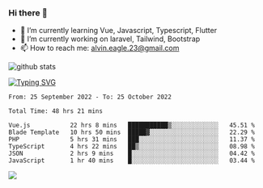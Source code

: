 ### Hi there 👋
- 🌱 I’m currently learning Vue, Javascript, Typescript, Flutter
- 🔭 I’m currently working on laravel, Tailwind, Bootstrap
- 📫 How to reach me: alvin.eagle.23@gmail.com



![github stats](https://github-readme-stats.vercel.app/api?username=alvnfaiz&show_icons=true)


[![Typing SVG](http://readme-typing-svg.herokuapp.com?font=Montserrat&color=%2336BCF7&duration=4000&center=true&lines=Alvin+Faiz;Fullstack+Developer;PHP%2C+Java%2C+Javascript%2C+Python;Laravel%2C+Vue%202%2C+Tailwind%2C+Bootstrap)](https://git.io/typing-svg)

<!--[![Alvnfaiz wakatime stats](https://github-readme-stats.vercel.app/api/wakatime?username=alvnfaiz&layout=compact&theme=dracula)](https://github.com/anuraghazra/github-readme-stats)

<!--START_SECTION:waka-->

```text
From: 25 September 2022 - To: 25 October 2022

Total Time: 48 hrs 21 mins

Vue.js           22 hrs 8 mins   ███████████▒░░░░░░░░░░░░░   45.51 %
Blade Template   10 hrs 50 mins  █████▓░░░░░░░░░░░░░░░░░░░   22.29 %
PHP              5 hrs 31 mins   ███░░░░░░░░░░░░░░░░░░░░░░   11.37 %
TypeScript       4 hrs 22 mins   ██▒░░░░░░░░░░░░░░░░░░░░░░   08.98 %
JSON             2 hrs 9 mins    █░░░░░░░░░░░░░░░░░░░░░░░░   04.42 %
JavaScript       1 hr 40 mins    █░░░░░░░░░░░░░░░░░░░░░░░░   03.44 %
```

<!--END_SECTION:waka-->

  <!-- Change the `github-readme-stats.anuraghazra1.vercel.app` to `github-readme-stats.vercel.app`  -->
  <img align="center" src="https://github-readme-stats.anuraghazra1.vercel.app/api/top-langs/?username=alvnfaiz&layout=compact" />
<!--
**alvnfaiz/alvnfaiz** is a ✨ _special_ ✨ repository because its `README.md` (this file) appears on your GitHub profile.

Here are some ideas to get you started:

- 🔭 I’m currently working on ...
- 🌱 I’m currently learning ...
- 👯 I’m looking to collaborate on ...
- 🤔 I’m looking for help with ...
- 💬 Ask me about ...
- 📫 How to reach me: ...
- 😄 Pronouns: ...
- ⚡ Fun fact: ...
-->

